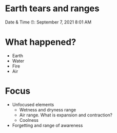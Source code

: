 # Earth tears and ranges

Date & Time ⏰: September 7, 2021 8:01 AM

# What happened?

- Earth
- Water
- Fire
- Air

# Focus

- Unfocused elements
    - Wetness and dryness range
    - Air range. What is expansion and contraction?
    - Coolness
- Forgetting and range of awareness